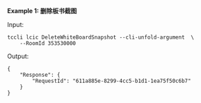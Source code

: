 **Example 1: 删除板书截图**



Input: 

```
tccli lcic DeleteWhiteBoardSnapshot --cli-unfold-argument  \
    --RoomId 353530000
```

Output: 
```
{
    "Response": {
        "RequestId": "611a885e-8299-4cc5-b1d1-1ea75f50c6b7"
    }
}
```

